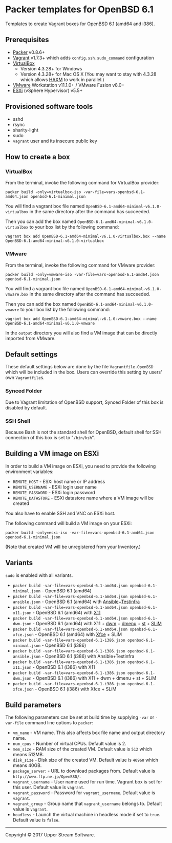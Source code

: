 # Packer templates for OpenBSD 6.1

Templates to create Vagrant boxes for OpenBSD 6.1 (amd64 and i386).


## Prerequisites

* [Packer] v0.8.6+
* [Vagrant] v1.7.3+ which adds `config.ssh.sudo_command` configuration
* [VirtualBox]
	* Version 4.3.28+ for Windows
	* Version 4.3.28+ for Mac OS X (You may want to stay with 4.3.28 which allows [HAXM] to work in parallel.)
* [VMware] Workstation v11.1.0+ / VMware Fusion v8.0+
* [ESXi] (vSphere Hypervisor) v5.5+

[ESXi]: http://www.vmware.com/products/vsphere-hypervisor
        "Free VMware vSphere Hypervisor, Free Virtualization (ESXi)"
[HAXM]: https://software.intel.com/en-us/android/articles/intel-hardware-accelerated-execution-manager
        "Intel&reg; Hardware Accelerated Execution Manager"
[Packer]: https://www.packer.io/ "Packer by HashiCorp"
[Vagrant]: https://www.vagrantup.com/ "Vagrant"
[VirtualBox]: https://www.virtualbox.org/ "Oracle VM VirtualBox"
[VMware]: http://www.vmware.com/ "VMware Virtualization for Desktop &amp; Server, Application, Public &amp; Hybrid Clouds"


## Provisioned software tools

* sshd
* rsync
* sharity-light
* sudo
* `vagrant` user and its insecure public key


## How to create a box

### VirtualBox

From the terminal, invoke the following command for VirtualBox provider:

    packer build -only=virtualbox-iso -var-file=vars-openbsd-6.1-amd64.json openbsd-6.1-minimal.json

You will find a vagrant box file named `OpenBSD-6.1-amd64-minimal-v6.1.0-virtualbox`
in the same directory after the command has succeeded.

Then you can add the box named `OpenBSD-6.1-amd64-minimal-v6.1.0-virtualbox` to your box list
by the following command:

    vagrant box add OpenBSD-6.1-amd64-minimal-v6.1.0-virtualbox.box --name OpenBSD-6.1-amd64-minimal-v6.1.0-virtualbox

### VMware

From the terminal, invoke the following command for VMware provider:

    packer build -only=vmware-iso -var-file=vars-openbsd-6.1-amd64.json openbsd-6.1-minimal.json

You will find a vagrant box file named `OpenBSD-6.1-amd64-minimal-v6.1.0-vmware.box`
in the same directory after the command has succeeded.

Then you can add the box named `OpenBSD-6.1-amd64-minimal-v6.1.0-vmawre` to your box list
by the following command:

    vagrant box add OpenBSD-6.1-amd64-minimal-v6.1.0-vmware.box --name OpenBSD-6.1-amd64-minimal-v6.1.0-vmware

In the `output` directory you will also find a VM image that can be directly imported from VMware.


## Default settings

These default settings below are done by the file `Vagrantfile.OpenBSD` which will be included in the box.
Users can override this setting by users' own `Vagrantfile`s.

### Synced Folder

Due to Vagrant limitation of OpenBSD support, Synced Folder of this box is disabled by default.

### SSH Shell

Because Bash is not the standard shell for OpenBSD, default shell for SSH connection of this box
is set to "`/bin/ksh`".


## Building a VM image on ESXi

In order to build a VM image on ESXi, you need to provide the following environment variables:

* `REMOTE_HOST` - ESXi host name or IP address
* `REMOTE_USERNAME` - ESXi login user name
* `REMOTE_PASSWORD` - ESXi login password
* `REMOTE_DATASTORE` - ESXi datastore name where a VM image will be created

You also have to enable SSH and VNC on ESXi host.

The following command will build a VM image on your ESXi:

    packer build -only=esxi-iso -var-file=vars-openbsd-6.1-amd64.json openbsd-6.1-minimal.json

(Note that created VM will be unregistered from your Inventory.)


## Variants

`sudo` is enabled with all variants.

* `packer build -var-file=vars-openbsd-6.1-amd64.json openbsd-6.1-minimal.json` - OpenBSD 6.1 (amd64)
* `packer build -var-file=vars-openbsd-6.1-amd64.json openbsd-6.1-ansible.json` - OpenBSD 6.1 (amd64) with [Ansible]+[Testinfra]
* `packer build -var-file=vars-openbsd-6.1-amd64.json openbsd-6.1-x11.json` - OpenBSD 6.1 (amd64) with [X11]
* `packer build -var-file=vars-openbsd-6.1-amd64.json openbsd-6.1-dwm.json` - OpenBSD 6.1 (amd64) with X11 + [dwm] + [dmenu] + [st] + [SLiM]
* `packer build -var-file=vars-openbsd-6.1-amd64.json openbsd-6.1-xfce.json` - OpenBSD 6.1 (amd64) with [Xfce] + SLiM
* `packer build -var-file=vars-openbsd-6.1-i386.json openbsd-6.1-minimal.json` - OpenBSD 6.1 (i386)
* `packer build -var-file=vars-openbsd-6.1-i386.json openbsd-6.1-ansible.json` - OpenBSD 6.1 (i386) with Ansible+Testinfra
* `packer build -var-file=vars-openbsd-6.1-i386.json openbsd-6.1-x11.json` - OpenBSD 6.1 (i386) with X11
* `packer build -var-file=vars-openbsd-6.1-i386.json openbsd-6.1-dwm.json` - OpenBSD 6.1 (i386) with X11 + dwm + dmenu + st + SLiM
* `packer build -var-file=vars-openbsd-6.1-i386.json openbsd-6.1-xfce.json` - OpenBSD 6.1 (i386) with Xfce + SLiM

[Ansible]: https://www.ansible.com/ "Ansible is Simple IT Automation"
[dmenu]: http://tools.suckless.org/dmenu/ "dmenu | suckless.org tools"
[dwm]: http://dwm.suckless.org/ "suckless.org dwm - dynamic window manager"
[SLiM]: https://sourceforge.net/projects/slim.berlios/ "SLiM download | SourceForge.net"
[st]: http://st.suckless.org/ "suckless.org st - simple terminal"
[Testinfra]: https://testinfra.readthedocs.io/en/latest/ "Testinfra test your infrastructure &mdash; testinfra 1.4.2 documentation"
[X11]: https://www.x.org/wiki/ "X.Org"
[Xfce]: http://www.xfce.org/ "Xfce Desktop Environment"


## Build parameters

The following parameters can be set at build time by supplying `-var` or `-var-file` command line options to `packer`:

* `vm_name` - VM name.  This also affects box file name and output directory name.
* `num_cpus` - Number of virtual CPUs.  Default value is 2.
* `mem_size` - RAM size of the created VM.  Default value is `512` which means 512MB.
* `disk_size` - Disk size of the created VM.  Default value is `40960` which means 40GB.
* `package_server`: - URL to download packages from.  Default value is `http://www.ftp.ne.jp/OpenBSD/`.
* `vagrant_username` - User name used for run time.  Vagrant box is set for this user.  Default value is `vagrant`.
* `vagrant_password` - Password for `vagrant_username`.  Default value is `vagrant`.
* `vagrant_group` - Group name that `vagrant_username` belongs to.  Default value is `vagrant`.
* `headless` - Launch the virtual machine in headless mode if set to `true`.  Default value is `false`.

- - -

Copyright &copy; 2017 Upper Stream Software.
